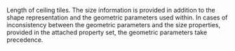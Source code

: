 ﻿Length of ceiling tiles. The size information is provided in addition to the shape representation and the geometric parameters used within. In cases of inconsistency between the geometric parameters and the size properties, provided in the attached property set, the geometric parameters take precedence.